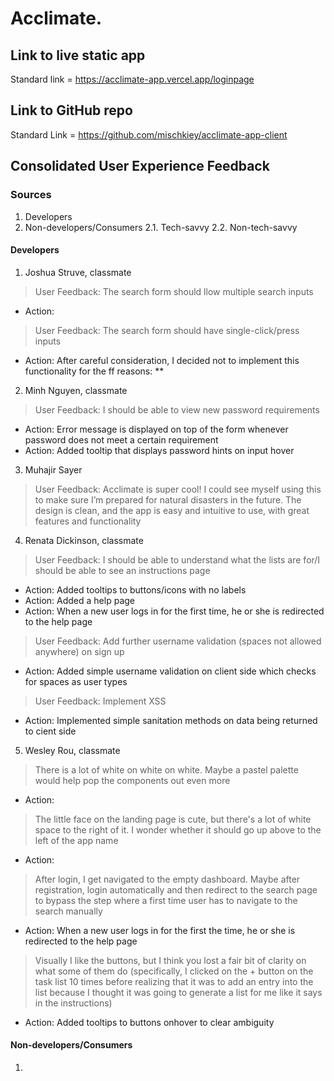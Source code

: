 # Acclimate.

## Link to live static app
Standard link =  https://acclimate-app.vercel.app/loginpage

## Link to GitHub repo
Standard Link = https://github.com/mischkiey/acclimate-app-client

## Consolidated User Experience Feedback

### Sources
1. Developers
2. Non-developers/Consumers
    2.1. Tech-savvy
    2.2. Non-tech-savvy 

#### Developers

1. Joshua Struve, classmate
> User Feedback: The search form should llow multiple search inputs
* Action:

> User Feedback: The search form should have single-click/press inputs
* Action: After careful consideration, I decided not to implement this functionality for the ff reasons:
** 

2. Minh Nguyen, classmate
> User Feedback: I should be able to view new password requirements
* Action: Error message is displayed on top of the form whenever password does not meet a certain requirement
* Action: Added tooltip that displays password hints on input hover

3. Muhajir Sayer
> User Feedback: Acclimate is super cool! I could see myself using this to make sure I’m prepared for natural disasters in the future. The design is clean, and the app is easy and intuitive to use, with great features and functionality

4. Renata Dickinson, classmate
> User Feedback: I should be able to understand what the lists are for/I should be able to see an instructions page
* Action: Added tooltips to buttons/icons with no labels
* Action: Added a help page
* Action: When a new user logs in for the first time, he or she is redirected to the help page

> User Feedback: Add further username validation (spaces not allowed anywhere) on sign up
* Action: Added simple username validation on client side which checks for spaces as user types

> User Feedback: Implement XSS
* Action: Implemented simple sanitation methods on data being returned to cient side

5. Wesley Rou, classmate
> There is a lot of white on white on white. Maybe a pastel palette would help pop the components out even more
* Action: 

> The little face on the landing page is cute, but there's a lot of white space to the right of it. I wonder whether it should go up above to the left of the app name
* Action: 

> After login, I get navigated to the empty dashboard. Maybe after registration, login automatically and then redirect to the search page to bypass the step where a first time user has to navigate to the search manually
* Action: When a new user logs in for the first the time, he or she is redirected to the help page

> Visually I like the buttons, but I think you lost a fair bit of clarity on what some of them do (specifically, I clicked on the + button on the task list 10 times before realizing that it was to add an entry into the list because I thought it was going to generate a list for me like it says in the instructions)
* Action: Added tooltips to buttons onhover to clear ambiguity

#### Non-developers/Consumers
1.

